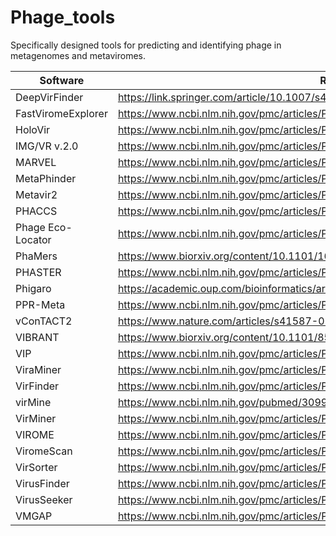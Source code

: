 # Phage_tools
Specifically designed tools for predicting and identifying phage in metagenomes and metaviromes.

| Software | Reference |
| -------- | --------- |
| DeepVirFinder | https://link.springer.com/article/10.1007/s40484-019-0187-4 |
| FastViromeExplorer | https://www.ncbi.nlm.nih.gov/pmc/articles/PMC5768174/ |
| HoloVir | https://www.ncbi.nlm.nih.gov/pmc/articles/PMC6323928/ |
| IMG/VR v.2.0 | https://www.ncbi.nlm.nih.gov/pmc/articles/PMC6323928/ |
| MARVEL | https://www.ncbi.nlm.nih.gov/pmc/articles/PMC6090037/ |
| MetaPhinder | https://www.ncbi.nlm.nih.gov/pmc/articles/PMC5042410/ |
| Metavir2 | https://www.ncbi.nlm.nih.gov/pmc/articles/PMC4002922/ |
| PHACCS | https://www.ncbi.nlm.nih.gov/pmc/articles/PMC4002922/ |
| Phage Eco-Locator | https://www.ncbi.nlm.nih.gov/pmc/articles/PMC3194218/ |
| PhaMers | https://www.biorxiv.org/content/10.1101/169672v1 |
| PHASTER | https://www.ncbi.nlm.nih.gov/pmc/articles/PMC4987931/ |
| Phigaro | https://academic.oup.com/bioinformatics/article/doi/10.1093/bioinformatics/btaa250/5822875 |
| PPR-Meta | https://www.ncbi.nlm.nih.gov/pmc/articles/PMC6586199/ |
| vConTACT2 | https://www.nature.com/articles/s41587-019-0100-8 |
| VIBRANT | https://www.biorxiv.org/content/10.1101/855387v1 |
| VIP | https://www.ncbi.nlm.nih.gov/pmc/articles/PMC4824449/ |
| ViraMiner | https://www.ncbi.nlm.nih.gov/pmc/articles/PMC6738585/ |
| VirFinder | https://www.ncbi.nlm.nih.gov/pmc/articles/PMC5501583/ |
| virMine | https://www.ncbi.nlm.nih.gov/pubmed/30993039 |
| VirMiner | https://www.ncbi.nlm.nih.gov/pmc/articles/PMC6425642/ |
| VIROME | https://www.ncbi.nlm.nih.gov/pmc/articles/PMC3558967/ |
| ViromeScan | https://www.ncbi.nlm.nih.gov/pmc/articles/PMC4774116/ |
| VirSorter | https://www.ncbi.nlm.nih.gov/pmc/articles/PMC4451026/ |
| VirusFinder | https://www.ncbi.nlm.nih.gov/pmc/articles/PMC3663743/ |
| VirusSeeker | https://www.ncbi.nlm.nih.gov/pmc/articles/PMC5326578/ |
| VMGAP | https://www.ncbi.nlm.nih.gov/pmc/articles/PMC3156399/ |
